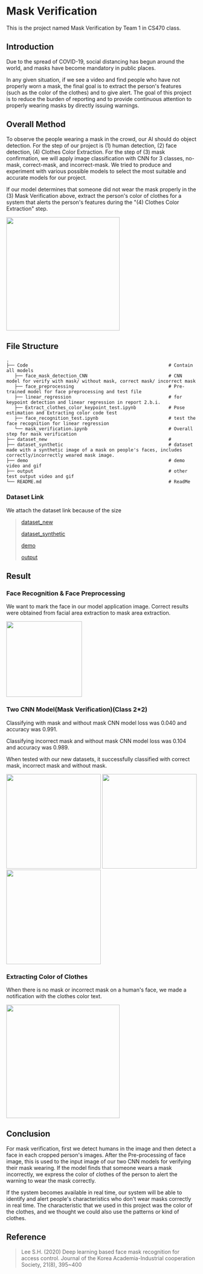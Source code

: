 # Mask Verification

This is the project named Mask Verification by Team 1 in CS470 class.

## Introduction

Due to the spread of COVID-19, social distancing has begun around the world, and masks have become mandatory in public places. 

In any given situation, if we see a video and find people who have not properly worn a mask, the final goal is to extract the person's features (such as the color of the clothes) and to give alert. The goal of this project is to reduce the burden of reporting and to provide continuous attention to properly wearing masks by directly issuing warnings. 

## Overall Method

To observe the people wearing a mask in the crowd, our AI should do object detection. For the step of our project is (1) human detection, (2) face detection, (4) Clothes Color Extraction. 
For the step of (3) mask confirmation, we will apply image classification with CNN for 3 classes, no-mask, correct-mask, and incorrect-mask. We tried to produce and experiment with various possible models to select the most suitable and accurate models for our project.

If our model determines that someone did not wear the mask properly in the (3) Mask Verification above, extract the person's color of clothes for a system that alerts the person's features during the "(4) Clothes Color Extraction" step.

<img src="https://drive.google.com/uc?export=view&id=11Tmwxxs2lXcjo4xAIo9wvnpPLXSJd20d" height="300">

## File Structure

    .
    ├── Code                                                    # Contain all models
       ├── face_mask_detection_CNN                              # CNN model for verify with mask/ without mask, correct mask/ incorrect mask
       ├── face_preprocessing                                   # Pre-trained model for face preprocessing and test file
       ├── linear_regression                                    # for keypoint detection and linear regression in report 2.b.i.
       ├── Extract_clothes_color_keypoint_test.ipynb            # Pose estimation and Extracting color code test
       ├── face_recognition_test.ipynb                          # test the face recognition for linear regression
       └── mask_verification.ipynb                              # Overall step for mask verification
    ├── dataset_new                                             # 
    ├── dataset_synthetic                                       # dataset made with a synthetic image of a mask on people's faces, includes correctly/incorrectly weared mask image.
    ├── demo                                                    # demo video and gif 
    ├── output                                                  # other test output video and gif
    └── README.md                                               # ReadMe
 
### Dataset Link

We attach the dataset link because of the size

> [dataset_new](https://drive.google.com/drive/folders/1AnYcCi4T8itP_FeezB3idte4wExbyfsv?usp=sharing)
>
> [dataset_synthetic](https://drive.google.com/drive/folders/1PrsfmC3AmG8uguJ6qNfVfQeaRTQNxSXH?usp=sharing)
>
> [demo](https://drive.google.com/drive/folders/1PszHdBOKmlFfmP06AeyT97JBAhTnVpfm?usp=sharing)
>
> [output](https://drive.google.com/drive/folders/1ae7mBPWKeLFmBNWJ-0zfpKu2PdiG9TdB?usp=sharing)

## Result

### Face Recognition & Face Preprocessing

We want to mark the face in our model application image. Correct results were obtained from facial area extraction to mask area extraction.

<img src="https://drive.google.com/uc?export=view&id=1XHjKrnt2ngbORXSFp99b_Cb4__fyG4QT" height="200">


### Two CNN Model(Mask Verification)(Class 2*2)

Classifying with mask and without mask CNN model loss was 0.040 and accuracy was 0.991. 

Classifying incorrect mask and without mask CNN model loss was 0.104  and accuracy was 0.989.

When tested with our new datasets, it successfully classified with correct mask, incorrect mask and without mask.

<img src="https://drive.google.com/uc?export=view&id=1GNghsfmsDIpFYKL5Noi9548S33xdUIlu" height="250"> <img src="https://drive.google.com/uc?export=view&id=1GQrK8Mran1_DotuF_dVadbqOKlRv5Y7W" height="250"> <img src="https://drive.google.com/uc?export=view&id=1GWfoCOKp4c4AW-nCyP3PW5bOeRWot9nL" height="250">


### Extracting Color of Clothes

When there is no mask or incorrect mask on a human's face, we made a notification with the clothes color text. 

<img src="https://drive.google.com/uc?export=view&id=1x3hcLB9P7vkfIPOoAZArAK3oAM39f3Rc" height="300">


## Conclusion

For mask verification, first we detect humans in the image and then detect a face in each cropped person's images. After the Pre-processing of face image, this is used to the input image of our two CNN models for verifying their mask wearing. If the model finds that someone wears a mask incorrectly, we express the color of clothes of the person to alert the warning to wear the mask correctly. 

If the system becomes available in real time, our system will be able to identify and alert people's characteristics who don't wear masks correctly in real time. The characteristic that we used in this project was the color of the clothes, and we thought we could also use the patterns or kind of clothes.

## Reference

> Lee S.H. (2020) Deep learning based face mask recognition for access control. Journal of the Korea Academia-Industrial cooperation Society, 21(8), 395~400
